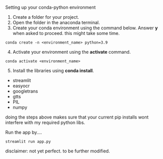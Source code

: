 Setting up your conda-python environment

1. Create a folder for your project.
2. Open the folder in the anaconda terminal.
3. Create your conda environment using the command below. Answer **y** when asked to proceed. this might take some time.

```
conda create -n <environment_name> python=3.9
```
4. Activate your environment using the **activate** command.
```
conda activate <environment_name>
```
5. Install the libraries using **conda install**.
- streamlit
- easyocr
- googletrans
- gtts
- PIL
- numpy

doing the steps above makes sure that your current pip installs wont interfere with my required python libs.


Run the app by....

```
streamlit run app.py
```

disclaimer: not yet perfect. to be further modified.
